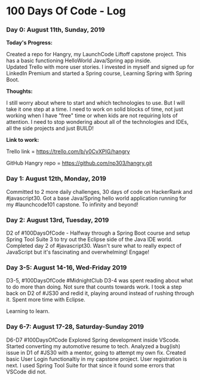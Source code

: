 # 100 Days Of Code - Log

### Day 0: August 11th, Sunday, 2019

**Today's Progress:** 

Created a repo for Hangry, my LaunchCode Liftoff capstone project. This has a basic
functioning HelloWorld Java/Spring app inside.  
Updated Trello with more user stories. 
I invested in myself and signed up for LinkedIn Premium and started a Spring course, Learning Spring with Spring Boot. 

**Thoughts:**

I still worry about where to start and which technologies to use. But I will take it one step at a time. 
I need to work on solid blocks of time, not just working when I have "free" time or when kids are not requiring lots of attention. 
I need to stop wondering about all of the technologies and IDEs, all the side projects and just BUILD!

**Link to work:** 

Trello link = https://trello.com/b/y0CvXPIG/hangry

GitHub Hangry repo = https://github.com/np303/hangry.git

### Day 1: August 12th, Monday, 2019
Committed to 2 more daily challenges, 30 days of code on HackerRank and #javascript30. 
Got a base Java/Spring hello world application running for my #launchcode101 capstone. 
To infinity and beyond!

### Day 2: August 13rd, Tuesday, 2019
D2 of #100DaysOfCode  - Halfway through a Spring Boot course and setup Spring Tool Suite 3 to try out the Eclipse side of the Java IDE world. 
Completed day 2 of #javascript30. Wasn't sure what to really expect of JavaScript but it's fascinating and overwhelming! 
Engage!

### Day 3-5: August 14-16, Wed-Friday 2019
D3-5, #100DaysOfCode #MidnightClub 
D3-4 was spent reading about what to do more than doing. Not sure that counts towards work. I took a step back on D2 of #JS30 and redid it, playing around instead of rushing through it. Spent more time with Eclipse. 

Learning to learn.

### Day 6-7: August 17-28, Saturday-Sunday 2019
D6-D7 #100DaysOfCode
Explored Spring development inside VScode. Started converting my automotive resume to tech. 
Analyzed a bug(ish) issue in D1 of #JS30 with a mentor, going to attempt my own fix. 
Created basic User Login functionaltiy in my capstone project. User registration is next.
I used Spring Tool Suite for that since it found some errors that VSCode did not. 



